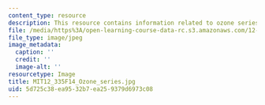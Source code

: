 ```yaml
---
content_type: resource
description: This resource contains information related to ozone series.
file: /media/https%3A/open-learning-course-data-rc.s3.amazonaws.com/12-335-experimental-atmospheric-chemistry-fall-2014/5d725c38ea9532b7ea259379d6973c08_MIT12_335F14_Ozone_series.jpg
file_type: image/jpeg
image_metadata:
  caption: ''
  credit: ''
  image-alt: ''
resourcetype: Image
title: MIT12_335F14_Ozone_series.jpg
uid: 5d725c38-ea95-32b7-ea25-9379d6973c08
---
```

